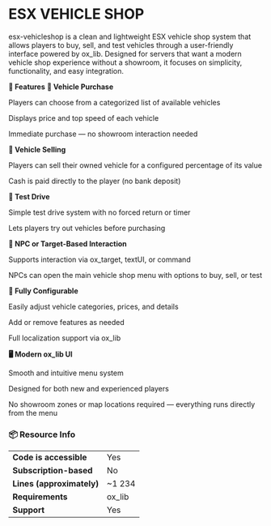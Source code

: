 # ESX VEHICLE SHOP

esx-vehicleshop is a clean and lightweight ESX vehicle shop system that allows players to buy, sell, and test vehicles through a user-friendly interface powered by ox_lib. Designed for servers that want a modern vehicle shop experience without a showroom, it focuses on simplicity, functionality, and easy integration.

**🚗 Features**
**🛒 Vehicle Purchase**

Players can choose from a categorized list of available vehicles

Displays price and top speed of each vehicle

Immediate purchase — no showroom interaction needed

**💸 Vehicle Selling**

Players can sell their owned vehicle for a configured percentage of its value

Cash is paid directly to the player (no bank deposit)

**🧪 Test Drive**

Simple test drive system with no forced return or timer

Lets players try out vehicles before purchasing

**👤 NPC or Target-Based Interaction**

Supports interaction via ox_target, textUI, or command

NPCs can open the main vehicle shop menu with options to buy, sell, or test

**🔧 Fully Configurable**

Easily adjust vehicle categories, prices, and details

Add or remove features as needed

Full localization support via ox_lib

**🖥️ Modern ox_lib UI**

Smooth and intuitive menu system

Designed for both new and experienced players

No showroom zones or map locations required — everything runs directly from the menu

###  📦 Resource Info
|||
| --- | --- |
|**Code is accessible**|Yes|
|**Subscription-based**|No|
|**Lines (approximately)**|~1 234|
|**Requirements**|ox_lib|
|**Support**|Yes|

